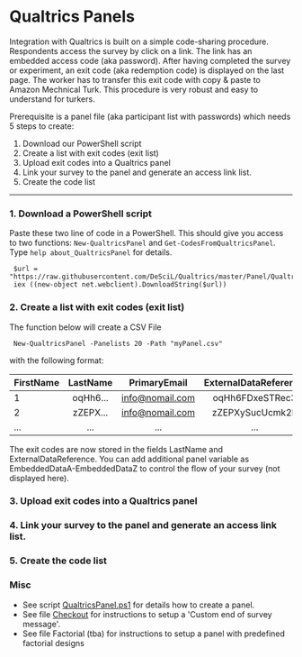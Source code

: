 # Qualtrics Panels

Integration with Qualtrics is built on a simple code-sharing procedure. Respondents access the survey by click on a link. The link has an embedded access code (aka password). After having completed the survey or experiment, an exit code (aka redemption code) is displayed on the last page. The worker has to transfer this exit code with copy & paste to Amazon Mechnical Turk. This procedure is very robust and easy to understand for turkers.

Prerequisite is a panel file (aka participant list with passwords) which needs 5 steps to create:

1. Download our PowerShell script 
2. Create a list with exit codes (exit list)
3. Upload exit codes into a Qualtrics panel
4. Link your survey to the panel and generate an access link list.
5. Create the code list 

---

### 1. Download a PowerShell script

Paste these two line of code in a PowerShell. This should give you access to 
two functions:  `New-QualtricsPanel` and `Get-CodesFromQualtricsPanel`. 
Type `help about_QualtricsPanel` for details.
    
     $url = "https://raw.githubusercontent.com/DeSciL/Qualtrics/master/Panel/QualtricsPanel.ps1"
     iex ((new-object net.webclient).DownloadString($url))

### 2. Create a list with exit codes (exit list)

The function below will create a CSV File 

     New-QualtricsPanel -Panelists 20 -Path "myPanel.csv"

with the following format:

| FirstName  | LastName | PrimaryEmail     | ExternalDataReference | ... |
|----------- |:--------:|:----------------:|:---------------------:| ---:|
| 1          | oqHh6... | info@nomail.com  | oqHh6FDxeSTRec3       | ... |
| 2          | zZEPX... | info@nomail.com  | zZEPXySucUcmk2b       | ... |
| ...        | ...      | ...              | ...                   | ... |

The exit codes are now stored in the fields LastName and ExternalDataReference.
You can add additional panel variable as EmbeddedDataA-EmbeddedDataZ to control the flow of your survey (not displayed here). 

### 3. Upload exit codes into a Qualtrics panel

### 4. Link your survey to the panel and generate an access link list.

### 5. Create the code list

### Misc

- See script [QualtricsPanel.ps1](QualtricsPanel.ps1) for details how to create a panel.
- See file [Checkout](Checkout.md) for instructions to setup a 'Custom end of survey message'.
- See file Factorial (tba) for instructions to setup a panel with predefined factorial designs



